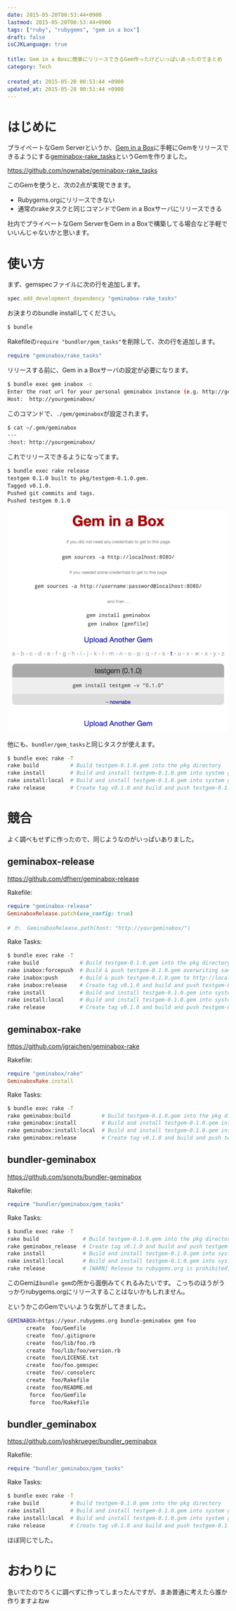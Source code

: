 ```yaml
---
date: 2015-05-20T00:53:44+0900
lastmod: 2015-05-20T00:53:44+0900
tags: ["ruby", "rubygems", "gem in a box"]
draft: false
isCJKLanguage: true

title: Gem in a Boxに簡単にリリースできるGem作ったけどいっぱいあったのでまとめ
category: Tech

created_at: 2015-05-20 00:53:44 +0900
updated_at: 2015-05-20 00:53:44 +0900
---
```


# はじめに
プライベートなGem Serverというか、[Gem in a Box](https://github.com/geminabox/geminabox)に手軽にGemをリリースできるようにする[geminabox-rake_tasks](https://github.com/nownabe/geminabox-rake_tasks)というGemを作りました。

https://github.com/nownabe/geminabox-rake_tasks

このGemを使うと、次の2点が実現できます。

* Rubygems.orgにリリースできない
* 通常のrakeタスクと同じコマンドでGem in a Boxサーバにリリースできる

社内でプライベートなGem ServerをGem in a Boxで構築してる場合など手軽でいいんじゃないかと思います。

# 使い方
まず、gemspecファイルに次の行を追加します。

```ruby
spec.add_development_dependency "geminabox-rake_tasks"
```

お決まりのbundle installしてください。

```bash
$ bundle
```

Rakefileの`require "bundler/gem_tasks"`を削除して、次の行を追加します。

```ruby
require "geminabox/rake_tasks"
```

リリースする前に、Gem in a Boxサーバの設定が必要になります。

```bash
$ bundle exec gem inabox -c
Enter the root url for your personal geminabox instance (e.g. http://gems/).
Host:  http://yourgeminabox/
```

このコマンドで、`./gem/geminabox`が設定されます。

```bash
$ cat ~/.gem/geminabox
---
:host: http://yourgeminabox/
```

これでリリースできるようになってます。

```bash
$ bundle exec rake release
testgem 0.1.0 built to pkg/testgem-0.1.0.gem.
Tagged v0.1.0.
Pushed git commits and tags.
Pushed testgem 0.1.0
```

![01](/images/articles/hatena07/01.png)

他にも、`bundler/gem_tasks`と同じタスクが使えます。

```bash
$ bundle exec rake -T
rake build          # Build testgem-0.1.0.gem into the pkg directory
rake install        # Build and install testgem-0.1.0.gem into system gems
rake install:local  # Build and install testgem-0.1.0.gem into system gems without network access
rake release        # Create tag v0.1.0 and build and push testgem-0.1.0.gem to your gem in a box server
```

# 競合
よく調べもせずに作ったので、同じようなのがいっぱいありました。

## geminabox-release
https://github.com/dfherr/geminabox-release

Rakefile:

```ruby
require "geminabox-release"
GeminaboxRelease.patch(use_config: true)

# か、 GeminaboxRelease.path(host: "http://yourgeminabox/")
```

Rake Tasks:

```bash
$ bundle exec rake -T
rake build             # Build testgem-0.1.0.gem into the pkg directory
rake inabox:forcepush  # Build & push testgem-0.1.0.gem overwriting same version to http://localhost:8080
rake inabox:push       # Build & push testgem-0.1.0.gem to http://localhost:8080
rake inabox:release    # Create tag v0.1.0 and build and push testgem-0.1.0.gem to http://localhost:8080
rake install           # Build and install testgem-0.1.0.gem into system gems
rake install:local     # Build and install testgem-0.1.0.gem into system gems without network access
rake release           # Create tag v0.1.0 and build and push testgem-0.1.0.gem to Rubygems
```

## geminabox-rake
https://github.com/jgraichen/geminabox-rake

Rakefile:

```ruby
require "geminabox/rake"
GeminaboxRake.install
```

Rake Tasks:

```bash
$ bundle exec rake -T
rake geminabox:build          # Build testgem-0.1.0.gem into the pkg directory
rake geminabox:install        # Build and install testgem-0.1.0.gem into system gems
rake geminabox:install:local  # Build and install testgem-0.1.0.gem into system gems without network access
rake geminabox:release        # Create tag v0.1.0 and build and push testgem-0.1.0.gem to Rubygems
```

## bundler-geminabox
https://github.com/sonots/bundler-geminabox

Rakefile:

```ruby
require "bundler/geminabox/gem_tasks"
```

Rake Tasks:

```bash
$ bundle exec rake -T
rake build              # Build testgem-0.1.0.gem into the pkg directory
rake geminabox_release  # Create tag v0.1.0 and build and push testgem-0.1.0.gem to https://your.rubygems.org
rake install            # Build and install testgem-0.1.0.gem into system gems
rake install:local      # Build and install testgem-0.1.0.gem into system gems without network access
rake release            # [WARN] Release to rubygems.org is prohibited, use rake geminabox_release
```

このGemは`bundle gem`の所から面倒みてくれるみたいです。
こっちのほうがうっかりrubygems.orgにリリースすることはないかもしれません。

というかこのGemでいいような気がしてきました。

```bash
GEMINABOX=https://your.rubygems.org bundle-geminabox gem foo
      create  foo/Gemfile
      create  foo/.gitignore
      create  foo/lib/foo.rb
      create  foo/lib/foo/version.rb
      create  foo/LICENSE.txt
      create  foo/foo.gemspec
      create  foo/.consolerc
      create  foo/Rakefile
      create  foo/README.md
       force  foo/Gemfile
       force  foo/Rakefile
```

## bundler_geminabox
https://github.com/joshkrueger/bundler_geminabox

Rakefile:

```ruby
require "bundler_geminabox/gem_tasks"
```

Rake Tasks:

```bash
$ bundle exec rake -T
rake build          # Build testgem-0.1.0.gem into the pkg directory
rake install        # Build and install testgem-0.1.0.gem into system gems
rake install:local  # Build and install testgem-0.1.0.gem into system gems without network access
rake release        # Create tag v0.1.0 and build and push testgem-0.1.0.gem to your geminabox server
```

ほぼ同じでした。

# おわりに
急いでたのでろくに調べずに作ってしまったんですが、まあ普通に考えたら誰か作りますよねw
